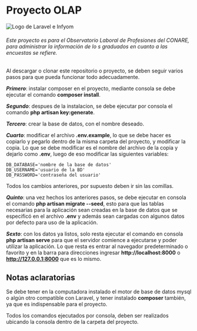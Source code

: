 # Proyecto OLAP

![Logo de Laravel e Infyom](http://blog.kozzaja.com/wp-content/uploads/2017/01/ominfy.png "Infyom + Laravel")

###### Este proyecto es para el Observatorio Laboral de Profesiones del CONARE, para administrar la información de lo s graduados en cuanto a las encuestas se refiere.

Al descargar o clonar este repositorio o proyecto, se deben seguir varios pasos para que pueda funcionar todo adecuadamente.

***Primero***: instalar composer en el proyecto, mediante consola se debe ejecutar el comando **composer install**.

***Segundo***: despues de la instalacion, se debe ejecutar por consola el comando **php artisan key:generate**.

***Tercero***: crear la base de datos, con el nombre deseado.

***Cuarto***: modificar el archivo **.env.example**, lo que se debe hacer es copiarlo y pegarlo dentro de la misma carpeta del proyecto, y modificar la copia. Lo que se debe modificar es el nombre del archivo de la copia y dejarlo como **.env**, luego de eso modificar las siguientes variables:

~~~
DB_DATABASE='nombre de la base de datos'
DB_USERNAME='usuario de la BD'
DB_PASSWORD='contraseña del usuario'
~~~

Todos los cambios anteriores, por supuesto deben ir sin las comillas.

***Quinto***: una vez hechos los anteriores pasos, se debe ejecutar en consola el comando **php artisan migrate --seed**, esto para que las tablas necesarias para la aplicación sean creadas en la base de datos que se especificó en el archivo **.env** y además sean cargadas con algunos datos por defecto para uso de la aplicación.

***Sexto***: con los datos ya listos, solo resta ejecutar el comando en consola **php artisan serve** para que el servidor comience a ejecutarse y poder utilizar la aplicación. Lo que resta es entrar al navegador predeterminado o favorito y en la barra para direcciones ingresar **http://localhost:8000** o **http://127.0.0.1:8000** que es lo mismo.

## Notas aclaratorias

Se debe tener en la computadora instalado el motor de base de datos mysql o algún otro compatible con Laravel, y tener instalado **composer** también, ya que es indispensable para el proyecto.

Todos los comandos ejecutados por consola, deben ser realizados ubicando la consola dentro de la carpeta del proyecto.
